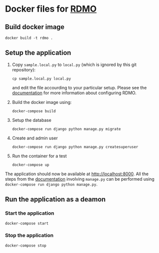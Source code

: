 Docker files for [RDMO](https://github.com/rdmorganiser/rdmo)
=============================================================

Build docker image
------------------

```
docker build -t rdmo .
```

Setup the application
---------------------

1. Copy `sample.local.py` to `local.py` (which is ignored by this git repository):

    ```
    cp sample.local.py local.py
    ```

    and edit the file accourding to your particular setup. Please see the [documentation](http://rdmo.readthedocs.io/en/latest/configuration/index.html) for more information about configuring RDMO.

2. Build the docker image using:

    ```
    docker-compose build
    ```

3. Setup the database

    ```
    docker-compose run django python manage.py migrate
    ```

4. Create and admin user

    ```
    docker-compose run django python manage.py createsuperuser
    ```

5. Run the container for a test

    ```
    docker-compose up
    ```

The application should now be available at [http://localhost:8000](http://localhost:8000). All the steps from the [documentation](http://rdmo.readthedocs.io/en/latest/configuration/index.html) involving `manage.py` can be performed using `docker-compose run django python manage.py`.


Run the application as a deamon
-------------------------------

### Start the application

```
docker-compose start
```

### Stop the application

```
docker-compose stop
```
